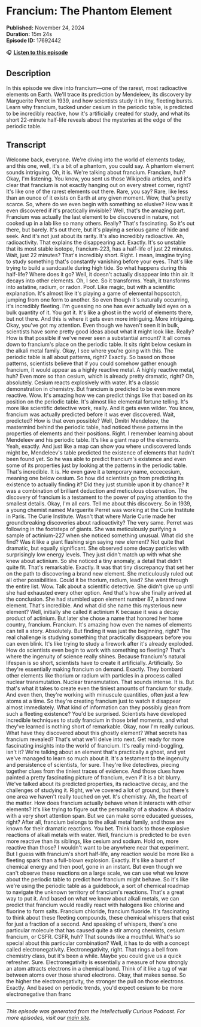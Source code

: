 # Francium: The Phantom Element

**Published:** November 24, 2024  
**Duration:** 15m 24s  
**Episode ID:** 17692442

🎧 **[Listen to this episode](https://intellectuallycurious.buzzsprout.com/2529712/episodes/17692442-francium-the-phantom-element)**

## Description

In this episode we dive into francium—one of the rarest, most radioactive elements on Earth. We'll trace its prediction by Mendeleev, its discovery by Marguerite Perret in 1939, and how scientists study it in tiny, fleeting bursts. Learn why francium, tucked under cesium in the periodic table, is predicted to be incredibly reactive, how it's artificially created for study, and what its short 22-minute half-life reveals about the mysteries at the edge of the periodic table.

## Transcript

Welcome back, everyone. We're diving into the world of elements today, and this one, well, it's a bit of a phantom, you could say. A phantom element sounds intriguing. Oh, it is. We're talking about francium. Francium, huh? Okay, I'm listening. You know, you sent us those Wikipedia articles, and it's clear that francium is not exactly hanging out on every street corner, right? It's like one of the rarest elements out there. Rare, you say? Rare, like less than an ounce of it exists on Earth at any given moment. Wow, that's pretty scarce. So, where do we even begin with something so elusive? How was it even discovered if it's practically invisible? Well, that's the amazing part. Francium was actually the last element to be discovered in nature, not cooked up in a lab like so many others. Really? That's fascinating. So it's out there, but barely. It's out there, but it's playing a serious game of hide and seek. And it's not just about its rarity. It's also incredibly radioactive. Ah, radioactivity. That explains the disappearing act. Exactly. It's so unstable that its most stable isotope, francium-223, has a half-life of just 22 minutes. Wait, just 22 minutes? That's incredibly short. Right. I mean, imagine trying to study something that's constantly vanishing before your eyes. That's like trying to build a sandcastle during high tide. So what happens during this half-life? Where does it go? Well, it doesn't actually disappear into thin air. It decays into other elements. Oh, I see. So it transforms. Yeah, it transforms into astatine, radium, or radon. Poof. Like magic, but with a scientific explanation. It's almost like it's playing a game of elemental hopscotch, jumping from one form to another. So even though it's naturally occurring, it's incredibly fleeting. I'm guessing no one has ever actually laid eyes on a bulk quantity of it. You got it. It's like a ghost in the world of elements there, but not there. And this is where it gets even more intriguing. More intriguing. Okay, you've got my attention. Even though we haven't seen it in bulk, scientists have some pretty good ideas about what it might look like. Really? How is that possible if we've never seen a substantial amount? It all comes down to francium's place on the periodic table. It sits right below cesium in the alkali metal family. Okay, I see where you're going with this. The periodic table is all about patterns, right? Exactly. So based on those patterns, scientists believe that if you could somehow gather enough francium, it would appear as a highly reactive metal. A highly reactive metal, huh? Even more so than cesium, which is already pretty dramatic, right? Oh, absolutely. Cesium reacts explosively with water. It's a classic demonstration in chemistry. But francium is predicted to be even more reactive. Wow. It's amazing how we can predict things like that based on its position on the periodic table. It's almost like elemental fortune telling. It's more like scientific detective work, really. And it gets even wilder. You know, francium was actually predicted before it was ever discovered. Wait, predicted? How is that even possible? Well, Dmitri Mendeleev, the mastermind behind the periodic table, had noticed these patterns in the properties of elements and their positions. Right. I remember learning about Mendeleev and his periodic table. It's like a giant map of the elements. Yeah, exactly. And just like a map can show you where undiscovered lands might be, Mendeleev's table predicted the existence of elements that hadn't been found yet. So he was able to predict francium's existence and even some of its properties just by looking at the patterns in the periodic table. That's incredible. It is. He even gave it a temporary name, eccecesium, meaning one below cesium. So how did scientists go from predicting its existence to actually finding it? Did they just stumble upon it by chance? It was a combination of brilliant deduction and meticulous observation. The discovery of francium is a testament to the power of paying attention to the smallest details. Okay, I'm all ears. Tell me about this discovery. So in 1939, a young chemist named Marguerite Perret was working at the Curie Institute in Paris. The Curie Institute. Wasn't that where Marie Curie made her groundbreaking discoveries about radioactivity? The very same. Perret was following in the footsteps of giants. She was meticulously purifying a sample of actinium-227 when she noticed something unusual. What did she find? Was it like a giant flashing sign saying new element? Not quite that dramatic, but equally significant. She observed some decay particles with surprisingly low energy levels. They just didn't match up with what she knew about actinium. So she noticed a tiny anomaly, a detail that didn't quite fit. That's remarkable. Exactly. It was that tiny discrepancy that set her on the path to discovering a brand new element. She meticulously ruled out all other possibilities. Could it be thorium, radium, lead? She went through the entire list. Wow. Talk about a scientific detective. She didn't give up until she had exhausted every other option. And that's how she finally arrived at the conclusion. She had stumbled upon element number 87, a brand new element. That's incredible. And what did she name this mysterious new element? Well, initially she called it actinium K because it was a decay product of actinium. But later she chose a name that honored her home country, francium. Francium. It's amazing how even the names of elements can tell a story. Absolutely. But finding it was just the beginning, right? The real challenge is studying something that practically disappears before you can even blink. It's like trying to study a firework after it's already exploded. How do scientists even begin to work with something so fleeting? That's where the ingenuity of science really shines. Because francium's natural lifespan is so short, scientists have to create it artificially. Artificially. So they're essentially making francium on demand. Exactly. They bombard other elements like thorium or radium with particles in a process called nuclear transmutation. Nuclear transmutation. That sounds intense. It is. But that's what it takes to create even the tiniest amounts of francium for study. And even then, they're working with minuscule quantities, often just a few atoms at a time. So they're creating francium just to watch it disappear almost immediately. What kind of information can they possibly glean from such a fleeting existence? You'd be surprised. Scientists have developed incredible techniques to study francium in those brief moments, and what they've learned is nothing short of remarkable. Okay, now I'm really curious. What have they discovered about this ghostly element? What secrets has francium revealed? That's what we'll delve into next. Get ready for more fascinating insights into the world of francium. It's really mind-boggling, isn't it? We're talking about an element that's practically a ghost, and yet we've managed to learn so much about it. It's a testament to the ingenuity and persistence of scientists, for sure. They're like detectives, piecing together clues from the tiniest traces of evidence. And those clues have painted a pretty fascinating picture of francium, even if it is a bit blurry. We've talked about its predicted properties, its radioactive decay, and the challenges of studying it. Right, we've covered a lot of ground, but there's one area we haven't really touched on yet. It's chemistry. Ah, the heart of the matter. How does francium actually behave when it interacts with other elements? It's like trying to figure out the personality of a shadow. A shadow with a very short attention span. But we can make some educated guesses, right? After all, francium belongs to the alkali metal family, and those are known for their dramatic reactions. You bet. Think back to those explosive reactions of alkali metals with water. Well, francium is predicted to be even more reactive than its siblings, like cesium and sodium. Hold on, more reactive than those? I wouldn't want to be anywhere near that experiment. But I guess with francium's short half-life, any reaction would be more like a fleeting spark than a full-blown explosion. Exactly. It's like a burst of chemical energy and then poof, gone in an instant. But even though we can't observe these reactions on a large scale, we can use what we know about the periodic table to predict how francium might behave. So it's like we're using the periodic table as a guidebook, a sort of chemical roadmap to navigate the unknown territory of francium's reactions. That's a great way to put it. And based on what we know about alkali metals, we can predict that francium would readily react with halogens like chlorine and fluorine to form salts. Francium chloride, francium fluoride. It's fascinating to think about these fleeting compounds, these chemical whispers that exist for just a fraction of a second. And speaking of whispers, there's one particular molecule that has caused quite a stir among chemists, cesium francium, or CSFR. CSFR, huh? That sounds like a mouthful. What's so special about this particular combination? Well, it has to do with a concept called electronegativity. Electronegativity, right. That rings a bell from chemistry class, but it's been a while. Maybe you could give us a quick refresher. Sure. Electronegativity is essentially a measure of how strongly an atom attracts electrons in a chemical bond. Think of it like a tug of war between atoms over those shared electrons. Okay, that makes sense. So the higher the electronegativity, the stronger the pull on those electrons. Exactly. And based on periodic trends, you'd expect cesium to be more electronegative than franc

---
*This episode was generated from the Intellectually Curious Podcast. For more episodes, visit our [main site](https://intellectuallycurious.buzzsprout.com).*
